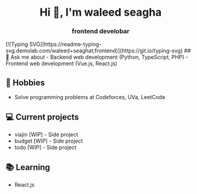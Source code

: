 <h1 align="center">Hi 👋, I'm waleed seagha</h1>
<h3 align="center">frontend develobar</h3>
[![Typing SVG](https://readme-typing-svg.demolab.com/waleed+seaghat;frontend)](https://git.io/typing-svg)
## 💬 Ask me about
- Backend web development (Python, TypeScript, PHP)
- Frontend web development (Vue.js, React.js)


## 📅 Hobbies
- Solve programming problems at Codeforces, UVa, LeetCode


## 💻 Current projects
- viajin [WIP] - Side project
- budget [WIP] - Side project
- todo [WIP] - Side project

## 📚 Learning
- React.js 



